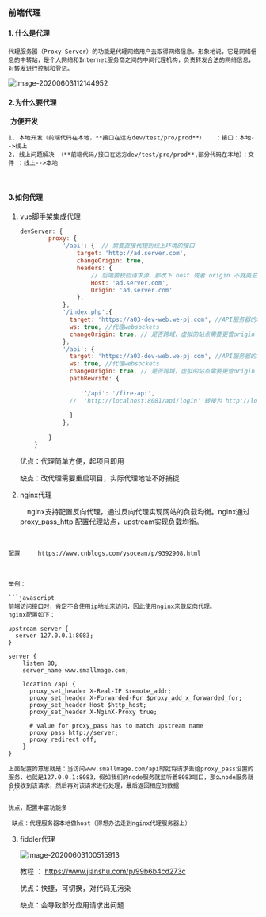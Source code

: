 ### 前端代理

#### 1. 什么是代理

``代理服务器（Proxy Server）的功能是代理网络用户去取得网络信息。形象地说，它是网络信息的中转站，是个人网络和Internet服务商之间的中间代理机构，负责转发合法的网络信息，对转发进行控制和登记。``

![image-20200603112144952](./images/image-20200603112144952.png)



#### 2.为什么要代理

​	**方便开发**

 	1. 本地开发（前端代码在本地，**接口在远方dev/test/pro/prod**）   ：接口：本地-->线上
 	2. 线上问题解决 （**前端代码/接口在远方dev/test/pro/prod**,部分代码在本地）：文件 ：线上-->本地



​	

#### 3.如何代理

 1. vue脚手架集成代理

    ```javascript
    devServer: {
            proxy: {
                '/api': {  // 需要直接代理到线上环境的接口
                    target: 'http://ad.server.com',
                    changeOrigin: true,
                    headers: {
                        // 后端要校验请求源，那改下 host 或者 origin 不就美滋滋了？
                        Host: 'ad.server.com',
                        Origin: 'ad.server.com'
                    },
                },
                '/index.php':{
                  target: 'https://a03-dev-web.we-pj.com', //API服务器的地址
                  ws: true, //代理websockets
                  changeOrigin: true, // 是否跨域，虚拟的站点需要更管origin
                },
                '/api': {
                  target: 'https://a03-dev-web.we-pj.com', //API服务器的地址
                  ws: true, //代理websockets
                  changeOrigin: true, // 是否跨域，虚拟的站点需要更管origin
                  pathRewrite: {
               
                     '^/api': '/fire-api',
                  //  'http://localhost:8081/api/login' 转接为 http://localhost:8081/fire-api/login
                  
                  }
                },
             
            }
        }
    
    
    ```

    优点：代理简单方便，起项目即用

    缺点：改代理需要重启项目，实际代理地址不好捕捉

 2. nginx代理

     　nginx支持配置反向代理，通过反向代理实现网站的负载均衡。nginx通过proxy_pass_http 配置代理站点，upstream实现负载均衡。

​    

    配置     https://www.cnblogs.com/ysocean/p/9392908.html 


​    

    举例：
    
    ```javascript
    前端访问接口时，肯定不会使用ip地址来访问，因此使用nginx来做反向代理。
    nginx配置如下：
    
    upstream server {
      server 127.0.0.1:8083;
    }
    
    server {
        listen 80;
        server_name www.smallmage.com;
    
        location /api {
          proxy_set_header X-Real-IP $remote_addr;
          proxy_set_header X-Forwarded-For $proxy_add_x_forwarded_for;
          proxy_set_header Host $http_host;
          proxy_set_header X-NginX-Proxy true;
    
          # value for proxy_pass has to match upstream name
          proxy_pass http://server;
          proxy_redirect off;
        }
    }
    
    上面配置的意思就是：当访问www.smallmage.com/api时就将请求丢给proxy_pass设置的服务，也就是127.0.0.1:8083，假如我们的node服务就监听着8083端口，那么node服务就会接收到该请求，然后再对该请求进行处理，最后返回相应的数据
    ```
    
    优点，配置丰富功能多  
    
     缺点：代理服务器本地做host（得想办法走到nginx代理服务器上）

 3. fiddler代理

    ![image-20200603100515913](./images/image-20200603100515913.png)

    教程 ： https://www.jianshu.com/p/99b6b4cd273c

    优点：快捷，可切换，对代码无污染

    缺点：会导致部分应用请求出问题

